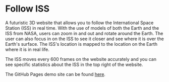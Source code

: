# Follow ISS

A futuristic 3D website that allows you to follow the International Space Station (ISS) in real time. With the use of models of both the Earth and the ISS from NASA, users can zoom in and out and rotate around the Earth. The user can also focus in on the ISS to see it closer and see where it is over the Earth's surface. The ISS's location is mapped to the location on the Earth where it is in real life.

The ISS moves every 600 frames on the website accurately and you can see specific statistics about the ISS in the top right of the website.

The GitHub Pages demo site can be found [here](https://krymzach.github.io/FollowISS/).